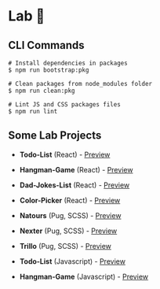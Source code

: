 # Lab 🧪

## CLI Commands

```shell
# Install dependencies in packages
$ npm run bootstrap:pkg

# Clean packages from node_modules folder
$ npm run clean:pkg

# Lint JS and CSS packages files
$ npm run lint
```

## Some Lab Projects

- **Todo-List** (React) - [Preview](https://rc-todolist.netlify.com)
- **Hangman-Game** (React) - [Preview](https://rc-hangman-game.netlify.com)
- **Dad-Jokes-List** (React) - [Preview](https://rc-dad-jokes.netlify.com)
- **Color-Picker** (React) - [Preview](https://rc-colors-app.netlify.com/)

- **Natours** (Pug, SCSS) - [Preview](https://sass-natours.netlify.com)
- **Nexter** (Pug, SCSS) - [Preview](https://sass-nexter.netlify.com)
- **Trillo** (Pug, SCSS) - [Preview](https://sass-trillo.netlify.com)

- **Todo-List** (Javascript) - [Preview](https://js-todos-app.netlify.com)
- **Hangman-Game** (Javascript) - [Preview](https://js-hangman-game.netlify.com)
